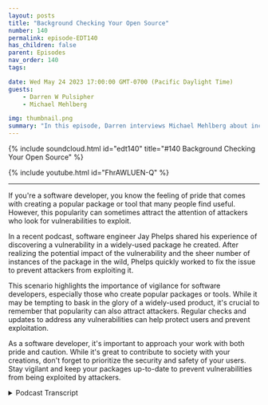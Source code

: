 ```yaml
---
layout: posts
title: "Background Checking Your Open Source"
number: 140
permalink: episode-EDT140
has_children: false
parent: Episodes
nav_order: 140
tags:

date: Wed May 24 2023 17:00:00 GMT-0700 (Pacific Daylight Time)
guests:
    - Darren W Pulsipher
    - Michael Mehlberg

img: thumbnail.png
summary: "In this episode, Darren interviews Michael Mehlberg about increasing confidence in open source through background checking the open source communities."
---
```


{% include soundcloud.html id="edt140" title="#140 Background Checking Your Open Source" %}

{% include youtube.html id="FhrAWLUEN-Q" %}

---

If you're a software developer, you know the feeling of pride that comes with creating a popular package or tool that many people find useful. However, this popularity can sometimes attract the attention of attackers who look for vulnerabilities to exploit.

In a recent podcast, software engineer Jay Phelps shared his experience of discovering a vulnerability in a widely-used package he created. After realizing the potential impact of the vulnerability and the sheer number of instances of the package in the wild, Phelps quickly worked to fix the issue to prevent attackers from exploiting it.

This scenario highlights the importance of vigilance for software developers, especially those who create popular packages or tools. While it may be tempting to bask in the glory of a widely-used product, it's crucial to remember that popularity can also attract attackers. Regular checks and updates to address any vulnerabilities can help protect users and prevent exploitation.

As a software developer, it's important to approach your work with both pride and caution. While it's great to contribute to society with your creations, don't forget to prioritize the security and safety of your users. Stay vigilant and keep your packages up-to-date to prevent vulnerabilities from being exploited by attackers.



<details>
<summary> Podcast Transcript </summary>

<p>﻿1</p>
<p>Hello, this is Darren</p>
<p>Pulsipher, chief solution,architect of public sector at Intel.</p>
<p>And welcome to Embracing</p>
<p>Digital Transformation,where we investigate effective change,leveraging people process and technology.</p>
<p>On todays episode, Backgroundchecking your OpenSource,</p>
<p>Micheal Mehlberg</p>
<p>CEO of Darksky Technologies.</p>
<p>Michael, welcome to the show.</p>
<p>Thank you for having me.</p>
<p>Hey, Michael, when we first talked,</p>
<p>I was really enamoredwith what you guys do,which we'll get to a second.</p>
<p>But first off, I know my audiencewants to know a little bit more about youand where you come fromand what you're doing now.</p>
<p>Yeah. Happy to share.</p>
<p>I, I do.</p>
<p>I've been in technologyfor as long as I can remember.</p>
<p>Started when I was about 12 years old.</p>
<p>I had a friend that was workingon a compact computer, which is kind of a,you know, compact with a cue,if you remember.</p>
<p>I remember that. Oh, yeah.</p>
<p>There's a funny namebecause this thing was hugeand had a handle on the back,but it probably weighed £50.</p>
<p>But but you could carry it around.</p>
<p>It was compact, Right?</p>
<p>And I remember that.</p>
<p>Exactly right.</p>
<p>And he he had programed this game.</p>
<p>I think he called it in Mortal Kombat overtwo stick figures that werefighting each other.</p>
<p>And I was just floored that you couldthat you could do that.</p>
<p>You know, I never thoughtabout where programs came from.</p>
<p>And so I started programing.</p>
<p>You know, he helped me learnand I started programing and I knew rightthen I was going to get into softwaredevelopment and making video gamesall through high schooland then finally ended up at Purdue</p>
<p>University studying computer scienceand left there to go right into industrywhere I was working on basically D.O.D.software protecting, you know, weaponssystems against tamperingand in reverse engineering.</p>
<p>So I got a crash course onhow to reverse engineer softwareat the first company</p>
<p>I did an internship with.</p>
<p>And I love solving problemsthat turned outto be at least good enoughto keep my job there. Andfrom there, just,you know, got into the whole industryand protecting software,protecting weapon systems.</p>
<p>And I have been, you know, learningever since, and I'm still learning.</p>
<p>Cybersecurity is one of those thingsthat it's kind of a never ending job.</p>
<p>There's always some new attack out thereand some new way to to defend against it.</p>
<p>Well, it doesit does keep us actually busy. Right?</p>
<p>It gives us employed. Right.</p>
<p>So, yeah, I guess we do.</p>
<p>We attribute we like the hackers out therecausing us to have no problem.</p>
<p>We knowthere's plenty ofother problems to solvewithout them creating anymore.</p>
<p>Right. Yeah.</p>
<p>Yeah, very much so. So.</p>
<p>So tell me a little bit aboutwhen I first talked to you went, Wow,</p>
<p>I never thought of thisabout the whole open source.</p>
<p>There's a big push right now on securingthe software supply chain out there.</p>
<p>Open source is a big aspect of that.</p>
<p>Tell me your guys's approach to helpingsecure the software supply chain.</p>
<p>Yeah, I guess.</p>
<p>I guess it helps a kind of to seewhat I've seen over the past</p>
<p>When I when I first got started,we were really just focusedon protecting our operating systemor even even applicationor right as a single applicationif it had some data in itor some algorithmthat was particularly sensitive,you know, we wanted to protect itbecause if an attacker got hands on, then,you know, they would understand itor they wouldthey would be able to reveal,you know,the secrets that were in in the software.</p>
<p>And sowe started with with just applicationsstartedthen protecting bigger systems, right?</p>
<p>Operating systemsand and things of that nature.</p>
<p>And over time,the open source development communityjust started exploding.</p>
<p>And so while we were learning,you know, how to both break in and defendbreak into and defend systems,there were justthousands and thousands of packagesbeing put out there by the whole opensource community, which was phenomenalbecause first thing you do as a developeris go looking for, you know,somebody who's already solved the problem.</p>
<p>Yeah.</p>
<p>So you don't have to reinvent the wheel.</p>
<p>So eventually, you know, itcame to a point where, all right, there'sa lot of operating systems out there.</p>
<p>There's constantly problemswithin operating systems.</p>
<p>How do you really make a secure one?</p>
<p>Right?</p>
<p>You can patch all this stuffon after the fact.</p>
<p>But what if you missed something, right?</p>
<p>It's it's a tough game, a cat and mousegame that we play with the attacker.</p>
<p>And unfortunately, it's it's in theattacker's favor most of the time becausewe have to get every single we have to getwe have to catch every single bugand every vulnerability in orderto protect the system wholly, which is animpossible task most of the time.</p>
<p>Whereas an attacker only has to find one.</p>
<p>They only have to find one. Yeah. Yeah.</p>
<p>And then there. And then they're in.</p>
<p>So how do you you know,how do you really makea secure system from the ground up?</p>
<p>Well, everybody's using open source.</p>
<p>You know, a couple of years ago,you know, Linux is huge.</p>
<p>It's in every systemthat's out there just about.</p>
<p>And but how do you secure itfrom the ground up?</p>
<p>And we kind of came to this realizationthat, boy, if we can'tif we can't trust the developerswho are developing the software,that'skind of the foundation of it, right?</p>
<p>Is we trust our developers,then how do we actually trustthe code that we would want to usefrom all of these different opensource packages?</p>
<p>And so that's kind of how we,</p>
<p>I guess, came to where we are today.</p>
<p>First, starting on embedded systemsecurity, just focused on application,then kind of broadening our view to how dowe secure the whole operating system.</p>
<p>And now really lookingat kind of fundamental trust issues.</p>
<p>And when I first started supplychain software, supply chain, I don'tthink was uttered once in any conversationthat we had and only recently. Right.</p>
<p>Have peoplereally started talking about it.</p>
<p>And I think it's just because there trulyis a software supply chain now.</p>
<p>There are,you know,just an enormous number of packagesand developers out therethat are all contributing both fromwithin organizationsand without organizationscreating this supply chain ofof people who develop systems,in some cases unknowingly.</p>
<p>Right. They're just developinga package elsewhere in the world.</p>
<p>They have no idea that it's being used inin really critical systems.</p>
<p>Well, that brings upsomething interesting that you saidyou have to trust your developers, Right?</p>
<p>So typically, I know when I got hired onand my first job, oh, my goodness, thethe vetting that they did for mewas outrageous.</p>
<p>I had psychological profile done.</p>
<p>I had background checks.</p>
<p>I had security checks done all this stuffso that the company knewwho they were bringing in and writingsoftware.</p>
<p>And specifically for me,it was for medical imagingwas was my first job out of college.</p>
<p>So they were ultra cautious.</p>
<p>But we just go and download someopen source package off the Internet.</p>
<p>Right? Right.</p>
<p>We don't know who wrote that stuff.</p>
<p>We have no ideaif they have a bent towards doingsomething malicious or nefarious.</p>
<p>Sure.</p>
<p>I mean, we go to to great lengths toto trust the peoplethat we bring into our organizations.</p>
<p>And then, you know,</p>
<p>I have developed a background.</p>
<p>What's the first thing you dois you go and try and find somebodywho's already done it.</p>
<p>And they areprobably not inside your organization.</p>
<p>Probably not yet.</p>
<p>Probably haven't been checked.</p>
<p>They're looked atand, you know, 99 pointwhatever percent of those peopleare probably developing open sourcefor the right reasons.</p>
<p>They're putting their code outthere. They're sharing it.</p>
<p>That's that's the amazing aspect of it.</p>
<p>But there's also kind of,you know, the fearthat can ruin it for the rest of us.</p>
<p>And and you don't knowyou just don't know whatyou know, what you're getting becauseyou haven't put anybody through that.</p>
<p>That type of.</p>
<p>So is that why you guys kind of shiftedyour focusfrom from protecting embedded systemsto operating to systemsto getting down to the core, which iscan I trust the person actually writingthe code?</p>
<p>Is that where that is?</p>
<p>That you got to that?</p>
<p>Yeah, it really is.</p>
<p>Because, I mean, still the ultimate focusis getting a system out therethat is secure and, you know, accomplisheswhatever missionthat that it needs to accomplish.</p>
<p>But as we're building it,you know, because we're pulling infrom all of these different places,software packages,you know, left, right, up and downfrom all over the world, Boy,if we can't if we can't trust thoseand, you know, our assertion is that youcan'tbecause you don't knowwho is who has worked on it,you got to at least look at it,make sure that you're not pulling in,you know, a problem, eitheran intentional. Or.</p>
<p>Or a maliciously inserted problem into,you know,what are really, really critical systemsto either, you know,national security or economics or whateverit may be.</p>
<p>Well, I mean, when when people argue,well, I test I test the software,right?</p>
<p>I've tested the software, the it passesall of all of the tests that I runto make sure there are no vulnerabilitiesor anything like that.</p>
<p>Or maybe you do a code review, Diego,line by line on open source code.</p>
<p>I don't know very many people that do. No.</p>
<p>I don't.</p>
<p>You know, we we talk about thata lot and in so many cases you just can't.</p>
<p>I mean, the Linux, the kernel,the Linux kernel alonehas almost it'smaybe exceeded 30 million lines of code.</p>
<p>That's amazing.</p>
<p>And if you have an enterprisedistribution,you know, something like RedHat,you're talking abouta hundred million lines of code or more.</p>
<p>It's just untenable to review all of that,you know, with human beings at least.</p>
<p>So you do you apply tools to itto try and seeif you can catch vulnerabilities</p>
<p>And those tools, they absolutelythey still have to remain in ourin our pipelines.</p>
<p>So we're not getting rid of those tools.</p>
<p>We still need those tools.</p>
<p>Absolutely. Yeah.</p>
<p>You know, we can identifyso many past vulnerabilities.</p>
<p>We don't want to see them again.</p>
<p>Right. As a developer,you copy and paste code.</p>
<p>You may unintentionally copya vulnerabilitythat's already beendetected in one packageand you're using it over here in another,a software assurance tool to be able toidentifywhat it really and and and root it out.</p>
<p>So so then why then why you even careabout who's contributing it</p>
<p>If these tools outthere are looking at things,what what danger is therein having a developer that's maliciousif I'm scanning their code anyway?</p>
<p>Yeah.</p>
<p>So the trouble is, I don't knowthe latest numbers off the top of my head,but there's some dozensof new vulnerabilities that are discoveredevery single day right.</p>
<p>And so that tells me and, you know, tellskind of the cybersecurity communityof experts that there's somethingthat we're not catching.</p>
<p>There's something that's that'sthat's in there that's getting in therethat we're not able to identify upfront.</p>
<p>Because if we could identify it upfront,we would root those out and you'd see,you know,</p>
<p>There's also, youknow, somemore nefarious things that could happen,you know, switches that that get flippedat the behest of some attackerwhere you don't know ifif there'sany kind of malicious code in thereuntil that switch is flippeduntil they've.</p>
<p>Oh, like a runtimes which even.</p>
<p>Yeah, something like that,</p>
<p>I think those are probably goingto be few and far between.</p>
<p>But these are the creative,creative things that you can dowith an attacker to,to try and inject malicious code.</p>
<p>I think the, you know, the realthe real point is if,if you don't knowwhere that code is coming from,which you don't,if you're just grabbing it from anywhere,then you don't really know what you'rewhat you're pulling in.</p>
<p>And given that there are so many newvulnerabilities every day,given that there are, you know, millions,millions of developers out there,we just don't know anything aboutin some very small percentage of themthat can kind of upset the applecartfor the rest of us.</p>
<p>It's worth taking a lookto make sure that, you know,the package that you pull in doesn'thave something that was somethingthat was injected malicious.</p>
<p>So you said something interesting.</p>
<p>There's there's of a bunch of usthat depend on a small number of packagesthat could affect lots of things.</p>
<p>A log forge is a great example rightwhen the log for J vulnerability came out,there was another package and I can't</p>
<p>I can't remember the nameoff the top of my headin the Node.js communitythat almost everyone depended on, eitherdirectly or indirectly depended on.</p>
<p>Oh, sure.</p>
<p>That was maintained by one person.</p>
<p>Right.</p>
<p>There's quite a few of those actually.</p>
<p>Yeah. So.</p>
<p>Whoa. Okay.</p>
<p>You know, when you think and, and,and it popped upbecause this one person was like,everyone's making money off of me.</p>
<p>Where's my, where's my take?</p>
<p>That happens a lot.</p>
<p>You know,</p>
<p>I even used to think of, of open source.</p>
<p>You think ofopen source as a community of peoplethat are all,you know, all eyes on this one packageand you're going to havesecurity experts in there, as wellas programing experts and memory experts.</p>
<p>And they're all going to point out,when you put this package out therein the open, they're going to point outwhere the problems are,</p>
<p>Hey, you're using memory wrong over here.</p>
<p>Hey, this is the vulnerabilitythat we've already seen before.</p>
<p>Don't program it that way.</p>
<p>At the end of the day, a huge, hugepercentage of packages are reallybeing developed and maintained by just oneor in some cases, a handful of people.</p>
<p>There's big packages for sure,like openness to sell a crypto packagebeing developed by hundreds of developersor the open Java development kit</p>
<p>I think has some 600plus active developers, but most packagesand when I say most,</p>
<p>I mean that double digit largepercentage of packagesare maintained by one.</p>
<p>I wanted to be.</p>
<p>Is that something, is that something thatwell, obviously we were concerned about?</p>
<p>Is that something that you can identifyeasily identify, Yeah.</p>
<p>Most of the time that information isis available thoughwho is actively contributing to it.</p>
<p>You just go on GitHubmost of the time, right.</p>
<p>Or get lab or wherever there or.</p>
<p>That's there and availableand even who is who is inactive,meaning they've contributed in the pastand they are no longer makingcontributions.</p>
<p>And so all of those can be kind ofinterestingpieces of data that you can,you can see a timeline of history.</p>
<p>You can start to understandhow supported or unsupporteda particular package is,and that may be a risk for your program.</p>
<p>If you have a really critical programthat you're working on and you have,you know, this one piece of software,no matter how small,that is just a critical piece to that,you know, Jengastack of blocks that you have in yourin your entire software stack,you don't want that thingfalling out from under youand causing the rest of it to topple.</p>
<p>So it's worth knowing how supported it is.</p>
<p>It's worth knowing a little bitabout where it comes from andand who's worked on it.</p>
<p>You know that</p>
<p>I just on whose worked on it too.</p>
<p>You couldbecause I know there's developersout there contributors to open sourcethat work on similar packagesat the lower levels or framework levels.</p>
<p>And theand these are very prolific programmersthat work across severaldifferent packages at the same time.</p>
<p>Sure. Right. They're contributing.</p>
<p>I think it would be fascinating toto take a software packageand break it down and see the numberof contributors you have an open sourceand then see who your biggest contributoris of the full softwarestack by number of packagesor lines of code, whatever.</p>
<p>I think that would be fascinatingto look at because you could easilysee who you're mostly dependenton an individual, right?</p>
<p>Right. That's right.</p>
<p>Yeah.</p>
<p>So and so when you say prolific,some people are we havewe have visualizations that we'vewe've created by looking at thisin different ways that showsome people are making,you know, tens of thousandsor in some caseshundreds of thousands of contributions.</p>
<p>It could be as something as small as,you know, a change to a characteror line of code or somethingas big as a check in of a function.</p>
<p>But tens of thousands ofof changes, additions or removalsto open source packages,they really, truly are prolific.</p>
<p>And it's fascinating to see,you know, how the whole communitykind of comes togetherand then certain people who are, you know,they're kind of the whalesfor for a particular packageare really influencing things.</p>
<p>Wow, that'sneat.</p>
<p>Now, here's another question.</p>
<p>What motivates me because there'ssome motivation behind developer.</p>
<p>I'm a softwaredeveloper to Michael's, so, you know,and I've contribute to open source.</p>
<p>What's that motivationfor someone to spendthat much time and effort?</p>
<p>But I mean, I can speak from experience iswhen I get a problem,you know, a technical problemthat I havethat I can solve with with programing.</p>
<p>I just can't stop until I solve it.</p>
<p>And and I think that's part of it.</p>
<p>There's definitely a tremendousfeeling of satisfactionthat you get from open sourceand contributing back to the communityby by seeing a lot of peopleuse the package that you've created.</p>
<p>You're right.</p>
<p>When I've when I've written a packageor something and and the number goesabove 10,000, you're like, yes,look how cool, right?</p>
<p>It's like I'm contributing to society,right?</p>
<p>People are downloading my stuff.</p>
<p>It's awesome. That's great.</p>
<p>There's, you know,the unfortunate side of that Very same</p>
<p>I think I think that very sameset of motivations can alsocontribute to theattacker side of things as well, where,oh, look at this log for Jay.</p>
<p>For example, you mentioned earliermillions and millionsof instances of that packageout there in the wild.</p>
<p>I bet they were head over heels, happyabout how widely spread.</p>
<p>How are they? Oh, yeah.</p>
<p>That particular vulnerabilitywas so in fixing it, you know,was one of the most important thingsthat we did quicklybecause of how widespread that that was.</p>
<p>Yeah, that's that's crazy.</p>
<p>So tell me a little bit about what</p>
<p>Dark Sky Technologyis doing in this space, because we kind oftouched a little bit on it.</p>
<p>So if if I wanted your guys's services,what what sort of helpcould you give me to see my open sourcevulnerabilities?</p>
<p>I'm going to call it maybe it'snot vulnerabilities, maybe it's exposure.</p>
<p>Yeah, right.</p>
<p>Yeah.</p>
<p>A risk or a measurement of trust.</p>
<p>Measurement of trust.</p>
<p>I like that even better. Yeah.</p>
<p>You know, that'smaybe best illustrated with an example.</p>
<p>There was a package last year.</p>
<p>You can look it up.</p>
<p>It's there was a Reuters articlethat came out about this packagecalled Push, Push and Push, whichis kind of a sophisticatednotification package if you wanted to to,you know, put notificationsin an application that you were developingand you didn't want to do thatyourself, you know, you could integrate,push, push in there.</p>
<p>Well, the Army and the CDC had integratedpush into multiple applications.</p>
<p>I think the CDC said seven or eightthat they had put itin, not sure how many for the Army,but they had they had put this in thereand they were using it.</p>
<p>And by the looks of it,push, push was an American companyand they were, you know, American runheadquartered, I think in Californiawith offices in Maryland and andand somewhere else in the United States.</p>
<p>Come to find out they were actually notheadquartered in America.</p>
<p>They were headquartered in Moscow.</p>
<p>They're paying taxes in Moscow.</p>
<p>They had developers in Siberiaand some in Thailand as well.</p>
<p>And soyou don't even haveto know if there is a single vulnerabilityin that package to immediatelyknow that you want to remove it. And.</p>
<p>That you're in youryour systems and software.</p>
<p>And that's what the Army Corpsand the CDC did is they removed it.</p>
<p>And that was what led to that Reutersarticle.</p>
<p>Holy smokes. Right.</p>
<p>This potentially Russian influencein our in our applicationsthat we had to get rid of because.</p>
<p>Well, that's that's really interestingbecause I could see this is athe open source community could be easilyinfiltrated by nation state.</p>
<p>Bad actors. Sure.</p>
<p>You know.</p>
<p>And we all know some of the bestprogrammers in the world are coming out ofout of Russia, Estonia.</p>
<p>They've got great programmersin that area.</p>
<p>So I would I would guessthat they are contributing open source.</p>
<p>Yeah, I think it's safe to saythat any avenue that of,you know, foreign state actorcould use to infiltrateor get some sort of meaningful advantageover a technology thatthey're going to do it for in leverageand you have to assume that, right.</p>
<p>That's the the game that you're playing.</p>
<p>So push, push.</p>
<p>You know, the first thing that we didwhen we saw that article is we'veplugged it into our own toolsbecause a lot of the tools that we'vedeveloped are aimed at automaticallydetecting trust issues like that.</p>
<p>And so we plugged it in, tools went out,did their analysis, they lookedat different sources of intelligencethat are out there, opensources of intelligence,and made a determination that,holy smokes, you know,there is an enormous effortinside of Russia to developthis particular push,push application around a package.</p>
<p>And there is no developmentout of the United States.</p>
<p>And so that's a red flag.</p>
<p>You know, right away you're telling meyou're an American company,but you don't have a singlepieceof development happening out of there.</p>
<p>So it was able to detectsort of trust issues like that.</p>
<p>And raise the warning flag and say,hey, I'm not so sure about this.</p>
<p>Open source is developedall over the world.</p>
<p>It doesn't meanthere's anything wrong with that.</p>
<p>There's like you said, there'splenty of very good Russian developersor any nationality for that matter,who are contributing to open source.</p>
<p>But when you say you're one thingand you're actually another.</p>
<p>That's an issue. For it.</p>
<p>That's that's potentially.</p>
<p>So what what other what other trust issuesdo you guys evaluate?</p>
<p>I mean, location,of course, location is going to be builtinto the Internet trust,whether we like it or not.</p>
<p>Right.</p>
<p>The federal Department of Defenseis not going to use open sourcethat was developed in China or Russiaright now or North Korea.</p>
<p>Sure. They're just not right.</p>
<p>So that's one trust.</p>
<p>What other do you score these?</p>
<p>How do you evaluate a contributor?</p>
<p>It's it'sreally it's really quite difficult.</p>
<p>And we, in fact,do not want to be in the businessof scoring because every programis going to be a little bit different.</p>
<p>Okay. You're going to andthere's going to be some absolute nos.</p>
<p>Right.</p>
<p>If you have a developerfrom a sanctioned company or country.</p>
<p>That you.</p>
<p>In that right away.</p>
<p>The rest of it,though, can be quite a bit, you know, grayso to say, you've got some programsthat are going to sayabsolutely no to this country,you know, having any development influenceor absolutely no to this company,having any sort of development influence.</p>
<p>And you've got other programsthat, you know, they don't care.</p>
<p>They're not as they're not as sensitive.</p>
<p>And so it really is up to thethe program or the business unitor the company itselfto determine what their businessand security requirements are.</p>
<p>I think the government is is coming aroundis you've probably seen recentlywith the executive order and thethe follow up memorandum about softwarebuilding materials is really a pushfor software supply chain security.</p>
<p>And in that memorandumthey even mention having a risk framework,and it wasn't particularly well definedwith that risk framework is I think we'regoing to get to a nice definition here,you know, in the coming months or year.</p>
<p>Once that definition happens,we might be able to say, all right,there's some mix, there's somequantitative things that we can do here toalert ourselves ifwe run into these issuesthis country is and now this you know,somebody who's contributedmultiple CDs is a no.</p>
<p>Yeah, I was going to ask that.</p>
<p>I mean to you can what attributes do youcan you report on not necessarily scoringbut you are reporting on attributes likethis guy contributedor this programmer contributedand it resulted in his CVand that happens a lot.</p>
<p>Like if you ran it on me,it might say, you know, Darren has a 25%,you know, CV generator right on the CV</p>
<p>Generally, that would be bad, right?</p>
<p>I don't want to use any of his codeanymore because he writes crappy code.</p>
<p>Right. Right, right.</p>
<p>Yeah.</p>
<p>Can you get.</p>
<p>Down to that level where I can look at,hey, I, you know, correlation between</p>
<p>Darren checking in code into open sourceand CVS coming up on his code, right?</p>
<p>I mean, you can get to the.</p>
<p>Level of</p>
<p>I don't knowif there's anybody out there doing it,but multiple CVS would certainly be aa fine again, could it be intentionalor not intentional?</p>
<p>Right.</p>
<p>Like I said, youcopy paste code all the time.</p>
<p>If there's a piece of codeyou're using over and over.</p>
<p>I charge you. But he wrote it for me.</p>
<p>That's what I'm going to apply.</p>
<p>Yeah, that's right.</p>
<p>It wasn't my fault.</p>
<p>It was my fault. You.</p>
<p>He did it.</p>
<p>What about goingbeyond just programing, right?</p>
<p>What about looking in?</p>
<p>Because they do this. They.</p>
<p>They do this all the time with employees.</p>
<p>They.</p>
<p>They look at financial records.</p>
<p>They look at, right?</p>
<p>Mm hmm. Yeah.</p>
<p>You know, I don't know if companiesare still doing drug testing or not.</p>
<p>Obviously,you can't do a virtual drug test.</p>
<p>Sure.</p>
<p>But you can look at criminal records.</p>
<p>You can look at a whole bunch of things.</p>
<p>Is that something that you see valuable?</p>
<p>Is that something you guys can doas well as reachinto the public side of things as well?</p>
<p>I mean.</p>
<p>Yeah, if you think aboutif you think about, you know,just the profile, the Internet profileon yourself for if I think about the</p>
<p>Internet profile on myself and I have a</p>
<p>I have a LinkedIn profile, I'm on Reddit,</p>
<p>I'm on GitHub, and and you start tolook at all the different piecesof information that are available.</p>
<p>What skills do I have?</p>
<p>You know, I don't I have some work historyin the field of cryptography,but I probably shouldn'tbe developing any crypto algorithms.</p>
<p>I definitely shouldn'tbe developing any kernel level, you.</p>
<p>Know, got. Linux drivers, for example.</p>
<p>So I might be able to look at thatand say, well, this person is kind of outof their element.</p>
<p>And the quality of the codethat they write is pretty lowand they're associatedwith this malicious website over here.</p>
<p>And you start to, to build up and say, I,</p>
<p>I want to look at what they're.</p>
<p>What they're writing, right?</p>
<p>I got to make.</p>
<p>Sure I can't review 30 million linesof of Linux kernel code,but I can look at their, you know, adozen lines that they've contributed and,you know, just make sure that everythinglooks okay and and say, yeah, thumbs up.</p>
<p>We have a littleflag here, but we're going towe're going to swipe that awaybecause it looks like it's okay.</p>
<p>We've had eyes on it.</p>
<p>So you're not just lookingat my contributions.</p>
<p>You're also looking you're doinga background check on open sourcedevelopers.</p>
<p>You could say thatwe're in, in, in for the purposes ofof finding those developerswho would intend to create malicious harm.</p>
<p>Well, yeah, some of the companies do that.</p>
<p>Companiesdo that when they hear someone write.</p>
<p>You have to.</p>
<p>Yeah, yeah, yeah, yeah. And right.</p>
<p>I've had background checks done on meand rightly so.</p>
<p>And, and if the first thing that I didwas step in the doorof a companythat now trusts me because of thatbackground check and the referencesthat they've talked to youand I start pulling in codefrom all over the placeand they don't know where that came from.</p>
<p>I wasn't the one that wrote it.</p>
<p>Somebody else? Yeah.</p>
<p>Their idea of where it's coming from.</p>
<p>Now, that's, that's somewhat scary.</p>
<p>So yeah,if people want to find out more aboutthis wholeconcept, I love trusting open sourcecontributors.</p>
<p>Right? Does that just kind ofwhere do they find out more informationand where can they contact you to engageif if this is a concern of theirs?</p>
<p>Yeah, we're on dark sky technology.</p>
<p>Com is our is our home page.</p>
<p>We spend a lot of time on LinkedIn.</p>
<p>That's a great way to direct messages.</p>
<p>We search dark sky technologyso you'll find us and you cansend us a message or interactwith our content.</p>
<p>We're we're really big onyou know kind of spread the word and andjust opening upthe things that we've learned aboutcybersecurity and reverse engineeringover the past 20 years,sharing it with the community and,you know, trying to helpbring awarenessand understanding that opensource is a phenomenally great thingthat's just done.</p>
<p>Amazing.</p>
<p>It's doneamazing things in technology space.</p>
<p>But we shouldn't just, you know, blindlyjust just grab itand put it into our systems, especiallyfor those really critical systemsthat are either,you know, supporting our warfighteror maybe responsible for, you know.</p>
<p>Health care, financial.</p>
<p>I mean, yeah, the list is long, right?</p>
<p>Right. So, well.</p>
<p>Yeah that would be a great placeis. Yeah. Yeah.</p>
<p>Michael, thank you for coming on the show.</p>
<p>This is this is exciting.</p>
<p>This is interesting to me right there.</p>
<p>A very interesting topic.</p>
<p>It's very interesting.</p>
<p>It's it's so much fun to to be engaged,you know, kind of at the root levelof of of trust.</p>
<p>Right.</p>
<p>Because if we can build thattrust from the ground up,then we can finally get to systemsthat that we trust.</p>
<p>And, you know, we can send outknowing that they're going to dowhat they're meant to doand and not be compromised by somebodywho has different intentions for us.</p>
<p>Yeah, absolutely.</p>
<p>Again, Michael,thanks for coming on the show.</p>
<p>Thanks for having me.</p>
<p>Thank you for listeningto Embracing Digital Transformation today.</p>
<p>If you enjoyed our podcast,give it five stars on your favoritepodcasting site or YouTube channel.</p>
<p>You can find out more informationabout embracing digital transformationand embracing digital, dawg.</p>
<p>Until next time.</p>
<p>Go out and do something wonderful.</p>

</details>
